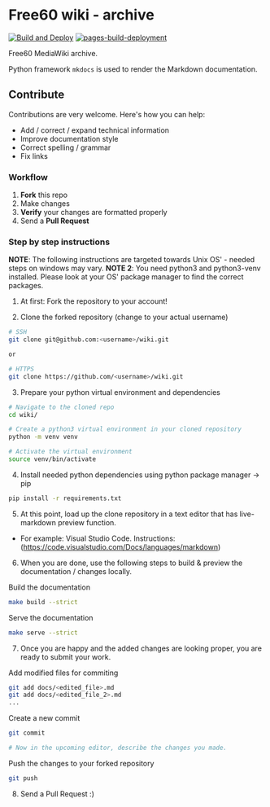 # Free60 wiki - archive

[![Build and Deploy](https://github.com/Free60Project/wiki/actions/workflows/build.yml/badge.svg)](https://github.com/Free60Project/wiki/actions/workflows/build.yml)
[![pages-build-deployment](https://github.com/Free60Project/wiki/actions/workflows/pages/pages-build-deployment/badge.svg)](https://github.com/Free60Project/wiki/actions/workflows/pages/pages-build-deployment)

Free60 MediaWiki archive.

Python framework `mkdocs` is used to render the Markdown documentation.

## Contribute

Contributions are very welcome. Here's how you can help:

- Add / correct / expand technical information
- Improve documentation style
- Correct spelling / grammar
- Fix links

### Workflow

1. __Fork__ this repo
1. Make changes
1. __Verify__ your changes are formatted properly
1. Send a __Pull Request__

### Step by step instructions

**NOTE**: The following instructions are targeted towards Unix OS' - needed steps on windows may vary.
**NOTE 2**: You need python3 and python3-venv installed. Please look at your OS' package manager to find the correct packages.

1. At first: Fork the repository to your account!

2. Clone the forked repository (change <username> to your actual username)

```sh
# SSH
git clone git@github.com:<username>/wiki.git

or

# HTTPS
git clone https://github.com/<username>/wiki.git
```

3. Prepare your python virtual environment and dependencies

```sh
# Navigate to the cloned repo
cd wiki/

# Create a python3 virtual environment in your cloned repository
python -m venv venv

# Activate the virtual environment
source venv/bin/activate
```

4. Install needed python dependencies using python package manager -> pip

```sh
pip install -r requirements.txt
```

5. At this point, load up the clone repository in a text editor that has live-markdown preview function.
  - For example: Visual Studio Code. Instructions: (https://code.visualstudio.com/Docs/languages/markdown)

6. When you are done, use the following steps to build & preview the documentation / changes locally.

Build the documentation
```sh
make build --strict
```

Serve the documentation
```sh
make serve --strict
```

7. Once you are happy and the added changes are looking proper, you are ready to submit your work.

Add modified files for commiting
```sh
git add docs/<edited_file>.md
git add docs/<edited_file_2>.md
...
```

Create a new commit

```sh
git commit

# Now in the upcoming editor, describe the changes you made.
```

Push the changes to your forked repository

```sh
git push
```

8. Send a Pull Request :)
